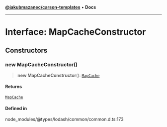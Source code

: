 [**@jakubmazanec/carson-templates**](../../../README.md) • **Docs**

---

# Interface: MapCacheConstructor

## Constructors

### new MapCacheConstructor()

> **new MapCacheConstructor**(): [`MapCache`](MapCache.md)

#### Returns

[`MapCache`](MapCache.md)

#### Defined in

node_modules/@types/lodash/common/common.d.ts:173
